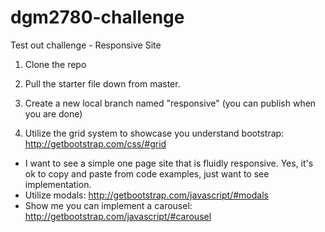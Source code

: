 # dgm2780-challenge

Test out challenge - Responsive Site

1. Clone the repo

2. Pull the starter file down from master. 

3. Create a new local branch named "responsive" (you can publish when you are done)

4. Utilize the grid system to showcase you understand bootstrap: http://getbootstrap.com/css/#grid  
  - I want to see a simple one page site that is fluidly responsive.  Yes, it's ok to copy and paste from code examples, just want to see implementation.  
  - Utilize modals: http://getbootstrap.com/javascript/#modals 
  - Show me you can implement a carousel: http://getbootstrap.com/javascript/#carousel
  
